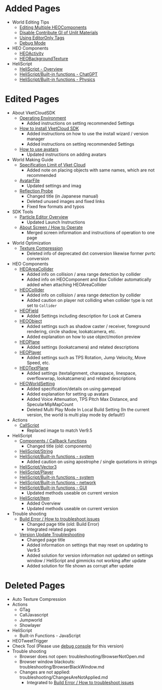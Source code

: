 # Added Pages
-  World Editing Tips
    - [Editing Multiple HEOComponents](https://vrhikky.github.io/VketCloudSDK_Documents/9.5/WorldEditingTips/MultiSelect_HEOComponents.html)
    - [Disable Contribute GI of Unlit Materials](https://vrhikky.github.io/VketCloudSDK_Documents/9.5/WorldEditingTips/DisableContributeGITool.html)
    - [Using EditorOnly Tags](https://vrhikky.github.io/VketCloudSDK_Documents/9.5/WorldEditingTips/EditorOnlyTag.html)
    - [Debug Mode](https://vrhikky.github.io/VketCloudSDK_Documents/9.5/WorldEditingTips/DebugMode.html)
- HEO Components
    - [HEOActivity](https://vrhikky.github.io/VketCloudSDK_Documents/9.5/ja/HEOComponents/HEOActivity.html)
    - [HEOBackgroundTexture](https://vrhikky.github.io/VketCloudSDK_Documents/9.5/HEOComponents/HEOBackgroundTexture.html)
- HeliScript
    - [HeliScript - Overview](https://vrhikky.github.io/VketCloudSDK_Documents/9.5/hs/hs_overview.html)
    - [HeliScript/Built-in functions - ChatGPT](https://vrhikky.github.io/VketCloudSDK_Documents/9.5/hs/hs_system_chatgpt.html)
    - [HeliScript/Built-in functions - Physics](https://vrhikky.github.io/VketCloudSDK_Documents/9.5/hs/hs_system_physics.html)

# Edited Pages
- About VketCloudSDK
    - [Operating Environment](https://vrhikky.github.io/VketCloudSDK_Documents/9.5/ja/AboutVketCloudSDK/OperatingEnvironment.html)
        - Added instructions on setting recommended Settings
    - [How to install VketCloud SDK](https://vrhikky.github.io/VketCloudSDK_Documents/9.5/AboutVketCloudSDK/SetupSDK_external.html)
        - Added instructions on how to use the install wizard / version manager
        - Added instructions on setting recommended Settings
    - [How to use avatars](https://vrhikky.github.io/VketCloudSDK_Documents/9.5/AboutVketCloudSDK/SetupAvatar.html)
        - Updated instructions on adding avatars
- World Making Guide
    - [Specification Limit of Vket Cloud](https://vrhikky.github.io/VketCloudSDK_Documents/9.5/WorldMakingGuide/UnityGuidelines.html)
        - Added note on placing objects with same names, which are not recommended
    - [AvatarFile](https://vrhikky.github.io/VketCloudSDK_Documents/9.5/WorldMakingGuide/AvatarFile.html)
        - Updated settings and imag
    - [Reflection Probe](https://vrhikky.github.io/VketCloudSDK_Documents/9.5/WorldMakingGuide/ReflectionProbe.html)
        - Changed title (in Japanese manual)
        - Deleted unused images and fixed links
        - Fixed few formats and typos
- SDK Tools
    - [Particle Editor Overview](https://vrhikky.github.io/VketCloudSDK_Documents/9.5/particleeditor/pe_about_particleeditor.html)
        - Updated Launch Instructions
    - [About Screen / How to Operate](https://vrhikky.github.io/VketCloudSDK_Documents/9.5/particleeditor/pe_about_screen.html)
        - Merged screen information and instructions of operation to one page 
- World Optimization
    - [Texture Compression](https://vrhikky.github.io/VketCloudSDK_Documents/9.5/heoexporter/he_TextureCompression.html)
        - Deleted info of deprecated dxt conversion likewise former pvrtc conversion
- HEO Components
    - [HEOAreaCollider](https://vrhikky.github.io/VketCloudSDK_Documents/9.5/HEOComponents/HEOAreacollider.html)
        - Added info on collision / area range detection by collider
        - Added info on HEOComponent and Box Collider automatically added when attaching HEOAreaCollider
    - [HEOCollider](https://vrhikky.github.io/VketCloudSDK_Documents/9.5/HEOComponents/HEOCollider.html)
        - Added info on collision / area range detection by collider
        - Added caution on player not colliding when collider type is not set to `Collider`
    - [HEOField](https://vrhikky.github.io/VketCloudSDK_Documents/9.5/HEOComponents/HEOField.html)
        - Added Settings including description for Look at Camera
    - [HEOObject](https://vrhikky.github.io/VketCloudSDK_Documents/9.5/HEOComponents/HEOObject.html)
        - Added settings such as shadow caster / receiver, foreground rendering, circle shadow, lookatcamera, etc.
        - Added explanation on how to use object/motion preview
    - [HEOPlane](https://vrhikky.github.io/VketCloudSDK_Documents/9.5/HEOComponents/HEOPlane.html)
        - Added settings (lookatcamera) and related descriptions
    - [HEOPlayer](https://vrhikky.github.io/VketCloudSDK_Documents/9.5//HEOComponents/HEOPlayer.html)
        - Added settings such as TPS Rotation, Jump Velocity, Move Speed, etc.
    - [HEOTextPlane](https://vrhikky.github.io/VketCloudSDK_Documents/9.5/HEOComponents/HEOTextPlane.html)
        - Added settings (textalignment, charaspace, linespace, overflowwrap, lookatcamera) and related descriptions
    - [HEOWorldSetting](https://vrhikky.github.io/VketCloudSDK_Documents/9.5/HEOComponents/HEOWorldSetting.html)
        - Added specification/details on using gamepad
        - Added explanation for setting up avatars
        - Added Voice Attenuation, TPS Pitch Max Distance, and SpecularMipMapCount
        - Deleted Multi Play Mode In Local Build Setting (In the current version, the world is multi play mode by default!)
- Actions
    - [CallScript](https://vrhikky.github.io/VketCloudSDK_Documents/9.5/Actions/Programmatic/CallScript.html)
        - Replaced image to match Ver9.5
- HeliScript
    - [Components / Callback functions](https://vrhikky.github.io/VketCloudSDK_Documents/9.5/hs/hs_component.html)
        - Changed title (old: components)
    - [HeliScript/String](https://vrhikky.github.io/VketCloudSDK_Documents/9.5/hs/hs_string.html)
    - [HeliScript/Built-in functions - system](https://vrhikky.github.io/VketCloudSDK_Documents/9.5/hs/hs_system_function.html)
        - Added caution on using apostrophe / single quotations in strings
    - [HeliScript/Vector3](https://vrhikky.github.io/VketCloudSDK_Documents/9.5/hs/hs_struct_vector3.html)
    - [HeliScript/Player](https://vrhikky.github.io/VketCloudSDK_Documents/9.5/hs/hs_class_player.html)
    - [HeliScript/Built-in functions - system](https://vrhikky.github.io/VketCloudSDK_Documents/9.5/hs/hs_system_function.html)
    - [HeliScript/Built-in functions - network](https://vrhikky.github.io/VketCloudSDK_Documents/9.5/hs/hs_system_function_net.html)
    - [HeliScript/Built-in functions - GUI](https://vrhikky.github.io/VketCloudSDK_Documents/9.5/hs/hs_system_function_gui.html)
        - Updated methods useable on current version
    - [HeliScript/Item](https://vrhikky.github.io/VketCloudSDK_Documents/9.5/hs/hs_class_item.html)
        - Added Overview
        - Updated methods useable on current version
- Trouble shooting
    - [Build Error / How to troubleshoot issues](https://vrhikky.github.io/VketCloudSDK_Documents/9.5/troubleshooting/BuildError.html)
        - Changed page title (old: Build Error)
        - Integrated related pages
    - [Version Update Troubleshooting](https://vrhikky.github.io/VketCloudSDK_Documents/9.5/ja/troubleshooting/VersionUpdateTroubleshooting.html)
        - Changed page title
        - Added information on settings that may reset on updating to Ver9.5
        - Added solution for version information not updated on settings window / HeliScript and gimmicks not working after update
        - Added solution for file shown as corrupt after update

# Deleted Pages
- Auto Texture Compression
- Actions
    - GTag
    - CallJavascript
    - Jumpworld
    - Showlayer
- HeliScript
    - Built-in Functions - JavaScript
- HEOTweetTrigger
- Check Tool (Please use [debug console](https://vrhikky.github.io/VketCloudSDK_Documents/9.5/debugconsole/debugconsole.html) for this version)
- Trouble shooting
    - Browser does not open: troubleshooting/BrowserNotOpen.md
    - Browser window blackouts: troubleshooting/BrowserBlackWindow.md
    - Changes are not applied: troubleshooting/ChangesAreNotApplied.md
        - Integrated to [Build Error / How to troubleshoot issues](https://vrhikky.github.io/VketCloudSDK_Documents/9.5/troubleshooting/BuildError.html)